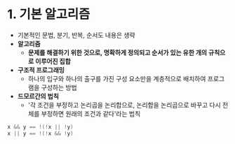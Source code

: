 # 1. 기본 알고리즘

* 기본적인 문법, 분기, 반복, 순서도 내용은 생략
* **알고리즘**
  * **문제를 해결하기 위한 것으로, 명확하게 정의되고 순서가 있는 유한 개의 규칙으로 이루어진 집합**
* **구조적 프로그래밍**
  * 하나의 입구와 하나의 출구를 가진 구성 요소만을 계층적으로 배치하여 프로그램을 구성하는 방법
* **드모르간의 법칙**
  * '각 조건을 부정하고 논리곱을 논리합으로, 논리합을 논리곱으로 바꾸고 다시 전체를 부정하면 원래의 조건과 같다'라는 법칙

```java
x && y == !(!x || !y)
x || y == !(!x && !y)
```
